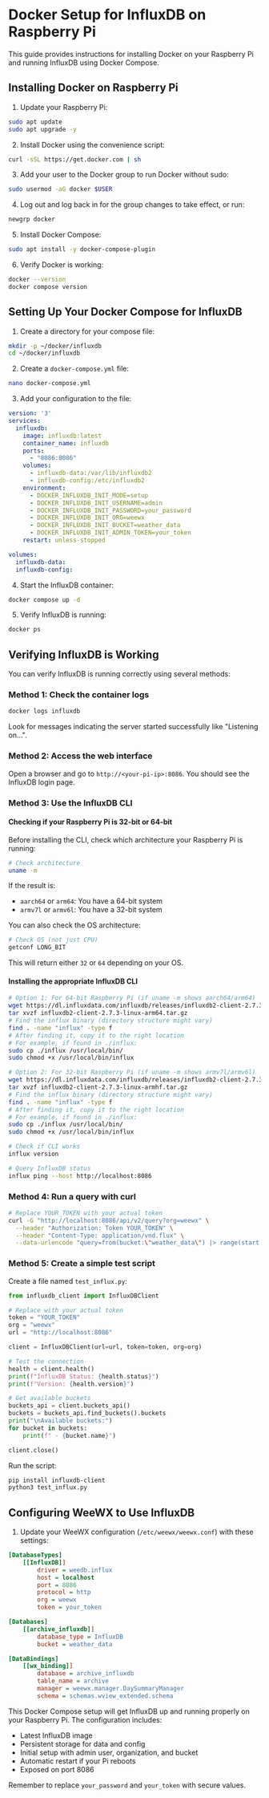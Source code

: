# Docker Setup for InfluxDB on Raspberry Pi

This guide provides instructions for installing Docker on your Raspberry Pi and running InfluxDB using Docker Compose.

## Installing Docker on Raspberry Pi

1. Update your Raspberry Pi:
```bash
sudo apt update
sudo apt upgrade -y
```

2. Install Docker using the convenience script:
```bash
curl -sSL https://get.docker.com | sh
```

3. Add your user to the Docker group to run Docker without sudo:
```bash
sudo usermod -aG docker $USER
```

4. Log out and log back in for the group changes to take effect, or run:
```bash
newgrp docker
```

5. Install Docker Compose:
```bash
sudo apt install -y docker-compose-plugin
```

6. Verify Docker is working:
```bash
docker --version
docker compose version
```

## Setting Up Your Docker Compose for InfluxDB

1. Create a directory for your compose file:
```bash
mkdir -p ~/docker/influxdb
cd ~/docker/influxdb
```

2. Create a `docker-compose.yml` file:
```bash
nano docker-compose.yml
```

3. Add your configuration to the file:
```yaml
version: '3'
services:
  influxdb:
    image: influxdb:latest
    container_name: influxdb
    ports:
      - "8086:8086"
    volumes:
      - influxdb-data:/var/lib/influxdb2
      - influxdb-config:/etc/influxdb2
    environment:
      - DOCKER_INFLUXDB_INIT_MODE=setup
      - DOCKER_INFLUXDB_INIT_USERNAME=admin
      - DOCKER_INFLUXDB_INIT_PASSWORD=your_password
      - DOCKER_INFLUXDB_INIT_ORG=weewx
      - DOCKER_INFLUXDB_INIT_BUCKET=weather_data
      - DOCKER_INFLUXDB_INIT_ADMIN_TOKEN=your_token
    restart: unless-stopped

volumes:
  influxdb-data:
  influxdb-config:
```

4. Start the InfluxDB container:
```bash
docker compose up -d
```

5. Verify InfluxDB is running:
```bash
docker ps
```

## Verifying InfluxDB is Working

You can verify InfluxDB is running correctly using several methods:

### Method 1: Check the container logs
```bash
docker logs influxdb
```
Look for messages indicating the server started successfully like "Listening on...".

### Method 2: Access the web interface
Open a browser and go to `http://<your-pi-ip>:8086`. You should see the InfluxDB login page.

### Method 3: Use the InfluxDB CLI

#### Checking if your Raspberry Pi is 32-bit or 64-bit

Before installing the CLI, check which architecture your Raspberry Pi is running:

```bash
# Check architecture
uname -m
```

If the result is:
- `aarch64` or `arm64`: You have a 64-bit system
- `armv7l` or `armv6l`: You have a 32-bit system

You can also check the OS architecture:
```bash
# Check OS (not just CPU)
getconf LONG_BIT
```
This will return either `32` or `64` depending on your OS.

#### Installing the appropriate InfluxDB CLI

```bash
# Option 1: For 64-bit Raspberry Pi (if uname -m shows aarch64/arm64)
wget https://dl.influxdata.com/influxdb/releases/influxdb2-client-2.7.3-linux-arm64.tar.gz
tar xvzf influxdb2-client-2.7.3-linux-arm64.tar.gz
# Find the influx binary (directory structure might vary)
find . -name "influx" -type f
# After finding it, copy it to the right location
# For example, if found in ./influx:
sudo cp ./influx /usr/local/bin/
sudo chmod +x /usr/local/bin/influx

# Option 2: For 32-bit Raspberry Pi (if uname -m shows armv7l/armv6l)
wget https://dl.influxdata.com/influxdb/releases/influxdb2-client-2.7.3-linux-armhf.tar.gz
tar xvzf influxdb2-client-2.7.3-linux-armhf.tar.gz
# Find the influx binary (directory structure might vary)
find . -name "influx" -type f
# After finding it, copy it to the right location
# For example, if found in ./influx:
sudo cp ./influx /usr/local/bin/
sudo chmod +x /usr/local/bin/influx

# Check if CLI works
influx version

# Query InfluxDB status
influx ping --host http://localhost:8086
```

### Method 4: Run a query with curl
```bash
# Replace YOUR_TOKEN with your actual token
curl -G "http://localhost:8086/api/v2/query?org=weewx" \
  --header "Authorization: Token YOUR_TOKEN" \
  --header "Content-Type: application/vnd.flux" \
  --data-urlencode "query=from(bucket:\"weather_data\") |> range(start: -1h) |> limit(n:5)"
```

### Method 5: Create a simple test script
Create a file named `test_influx.py`:
```python
from influxdb_client import InfluxDBClient

# Replace with your actual token
token = "YOUR_TOKEN"
org = "weewx"
url = "http://localhost:8086"

client = InfluxDBClient(url=url, token=token, org=org)

# Test the connection
health = client.health()
print(f"InfluxDB Status: {health.status}")
print(f"Version: {health.version}")

# Get available buckets
buckets_api = client.buckets_api()
buckets = buckets_api.find_buckets().buckets
print("\nAvailable buckets:")
for bucket in buckets:
    print(f" - {bucket.name}")

client.close()
```

Run the script:
```bash
pip install influxdb-client
python3 test_influx.py
```

## Configuring WeeWX to Use InfluxDB

1. Update your WeeWX configuration (`/etc/weewx/weewx.conf`) with these settings:
```ini
[DatabaseTypes]
    [[InfluxDB]]
        driver = weedb.influx
        host = localhost
        port = 8086
        protocol = http
        org = weewx
        token = your_token

[Databases]
    [[archive_influxdb]]
        database_type = InfluxDB
        bucket = weather_data

[DataBindings]
    [[wx_binding]]
        database = archive_influxdb
        table_name = archive
        manager = weewx.manager.DaySummaryManager
        schema = schemas.wview_extended.schema
```

This Docker Compose setup will get InfluxDB up and running properly on your Raspberry Pi. The configuration includes:
- Latest InfluxDB image
- Persistent storage for data and config
- Initial setup with admin user, organization, and bucket
- Automatic restart if your Pi reboots
- Exposed on port 8086

Remember to replace `your_password` and `your_token` with secure values.